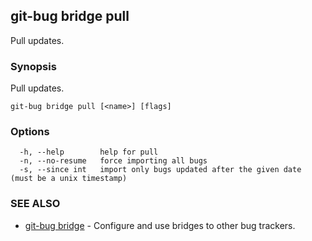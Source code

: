 ## git-bug bridge pull

Pull updates.

### Synopsis

Pull updates.

```
git-bug bridge pull [<name>] [flags]
```

### Options

```
  -h, --help        help for pull
  -n, --no-resume   force importing all bugs
  -s, --since int   import only bugs updated after the given date (must be a unix timestamp)
```

### SEE ALSO

* [git-bug bridge](git-bug_bridge.md)	 - Configure and use bridges to other bug trackers.

